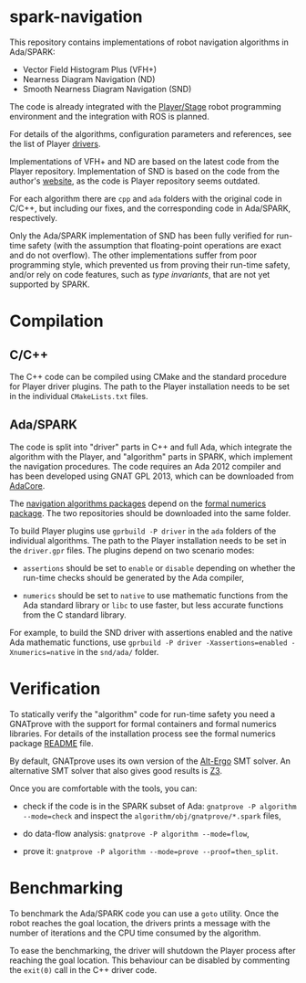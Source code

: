 spark-navigation
================

This repository contains implementations of robot navigation
algorithms in Ada/SPARK:

* Vector Field Histogram Plus (VFH+)
* Nearness Diagram Navigation (ND)
* Smooth Nearness Diagram Navigation (SND)

The code is already integrated with the
[Player/Stage](http://playerstage.sourceforge.net/) robot programming
environment and the integration with ROS is planned.

For details of the algorithms, configuration parameters and
references, see the list of Player [drivers][drivers].

Implementations of VFH+ and ND are based on the latest code from the
Player repository. Implementation of SND is based on the code from the
author's [website][SND], as the code is Player repository seems
outdated.

For each algorithm there are `cpp` and `ada` folders with the original
code in C/C++, but including our fixes, and the corresponding code in
Ada/SPARK, respectively.

Only the Ada/SPARK implementation of SND has been fully verified for
run-time safety (with the assumption that floating-point operations
are exact and do not overflow). The other implementations suffer from
poor programming style, which prevented us from proving their run-time
safety, and/or rely on code features, such as *type invariants*, that
are not yet supported by SPARK.

Compilation
===========

C/C++
-----

The C++ code can be compiled using CMake and the standard procedure
for Player driver plugins. The path to the Player installation needs
to be set in the individual `CMakeLists.txt` files.

Ada/SPARK
---------

The code is split into "driver" parts in C++ and full Ada, which
integrate the algorithm with the Player, and "algorithm" parts in
SPARK, which implement the navigation procedures. The code requires an
Ada 2012 compiler and has been developed using GNAT GPL 2013, which
can be downloaded from [AdaCore](http://libre.adacore.com/).

The
[navigation algorithms packages](http://github.com/ptroja/spark-navigation)
depend on the
[formal numerics package](http://github.com/ptroja/formal-numerics).
The two repositories should be downloaded into the same folder.

To build Player plugins use `gprbuild -P driver` in the `ada` folders
of the individual algorithms. The path to the Player installation
needs to be set in the `driver.gpr` files. The plugins depend on two
scenario modes:

- `assertions` should be set to `enable` or `disable` depending on
  whether the run-time checks should be generated by the Ada compiler,

- `numerics` should be set to `native` to use mathematic functions
  from the Ada standard library or `libc` to use faster, but less
  accurate functions from the C standard library.

For example, to build the SND driver with assertions enabled and the
native Ada mathematic functions, use `gprbuild -P driver
-Xassertions=enabled -Xnumerics=native` in the `snd/ada/` folder.

Verification
============

To statically verify the "algorithm" code for run-time safety you need
a GNATprove with the support for formal containers and formal numerics
libraries. For details of the installation process see the formal
numerics package [README](http://github.com/ptroja/formal-numerics/)
file.

By default, GNATprove uses its own version of the
[Alt-Ergo](http://alt-ergo.lri.fr/) SMT solver. An alternative SMT
solver that also gives good results is [Z3](http://z3.codeplex.com/).

Once you are comfortable with the tools, you can:

- check if the code is in the SPARK subset of Ada: `gnatprove -P
  algorithm --mode=check` and inspect the
  `algorithm/obj/gnatprove/*.spark` files,

- do data-flow analysis: `gnatprove -P algorithm --mode=flow`,

- prove it: `gnatprove -P algorithm --mode=prove --proof=then_split`.

Benchmarking
============

To benchmark the Ada/SPARK code you can use a `goto` utility. Once the
robot reaches the goal location, the drivers prints a message with the
number of iterations and the CPU time consumed by the algorithm.

To ease the benchmarking, the driver will shutdown the Player process
after reaching the goal location. This behaviour can be disabled by
commenting the `exit(0)` call in the C++ driver code.

[drivers]: http://playerstage.sourceforge.net/doc/Player-svn/player/group__drivers.html "drivers"

[SND]: http://motion.me.ucsb.edu/~joey/website/media.html "SND code"
